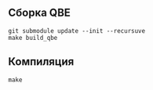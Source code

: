 ## Сборка QBE
```
git submodule update --init --recursuve
make build_qbe
```

## Компиляция
```
make
```
